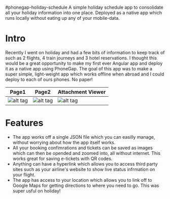 #phonegap-holiday-schedule
A simple holiday schedule app to consolidate all your holiday information into one place. Deployed as a native app which runs locally without eating up any of your mobile-data.

# Intro
Recently I went on holiday and had a few bits of information to keep track of such as 2 flights, 4 train journeys and 3 hotel reservations. I thought this would be a great opportunity to make my first ever Angular app and deploy it as a native app using PhoneGap. The goal of this app was to make a super simple, light-weight app which works offline when abroad and I could deploy to each of ours phones. No paper!

Page1  | Page2  | Attachment Viewer
------------- | ------------- | -------------
![alt tag](https://farm4.staticflickr.com/3956/18845008009_9255df9020_o_d.png)  | ![alt tag](https://farm1.staticflickr.com/297/18408663044_5bfeb713f4_o_d.png)  | ![alt tag](https://farm4.staticflickr.com/3795/18845251889_59015efc67_o_d.png)

# Features
- The app works off a single JSON file which you can easilly manage, without worrying about how the app itself works.
- All your booking confimrations and tickets can be saved as images which can then be opended and zoomed into, all without internet. This works great for saving e-tickets with QR codes.
- Anything can have a hyperlink which allows you to access third party sites such as your airline's website to show live status infrmation on your flight.
- The app has access to your location which allows you to link off to Google Maps for getting directions to where you need to go. This was super usful on holiday!
